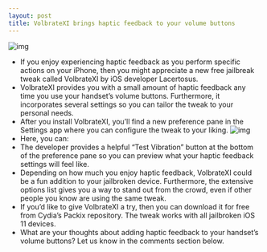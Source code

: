 ```yaml
---
layout: post
title: VolbrateXI brings haptic feedback to your volume buttons
---
```

![img](http://media.idownloadblog.com/wp-content/uploads/2017/10/iPhone-vibrating.jpg)
* If you enjoy experiencing haptic feedback as you perform specific actions on your iPhone, then you might appreciate a new free jailbreak tweak called VolbrateXI by iOS developer Lacertosus.
* VolbrateXI provides you with a small amount of haptic feedback any time you use your handset’s volume buttons. Furthermore, it incorporates several settings so you can tailor the tweak to your personal needs.
* After you install VolbrateXI, you’ll find a new preference pane in the Settings app where you can configure the tweak to your liking.
![img](http://media.idownloadblog.com/wp-content/uploads/2018/07/VolbrateXI-Prefs.jpg)
* Here, you can:
* The developer provides a helpful “Test Vibration” button at the bottom of the preference pane so you can preview what your haptic feedback settings will feel like.
* Depending on how much you enjoy haptic feedback, VolbrateXI could be a fun addition to your jailbroken device. Furthermore, the extensive options list gives you a way to stand out from the crowd, even if other people you know are using the same tweak.
* If you’d like to give VolbrateXI a try, then you can download it for free from Cydia’s Packix repository. The tweak works with all jailbroken iOS 11 devices.
* What are your thoughts about adding haptic feedback to your handset’s volume buttons? Let us know in the comments section below.

